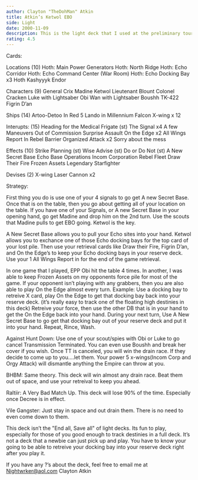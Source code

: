 ```yaml
---
author: Clayton "TheDohMan" Atkin
title: Atkin’s Ketwol EBO
side: Light
date: 2000-11-09
description: This is the light deck that I used at the preliminary tournament on the eve of the Phoenix MegaSlam.  It uses Ketwol’s docking bay exchange text to keep the nasty cards in your hand.
rating: 4.5
---
```

Cards: 

Locations (10)
Hoth: Main Power Generators
Hoth: North Ridge
Hoth: Echo Corridor
Hoth: Echo Command Center (War Room)
Hoth: Echo Docking Bay x3
Hoth
Kashyyyk
Endor

Characters (9)
General Crix Madine
Ketwol
Lieutenant Blount
Colonel Cracken
Luke with Lightsaber
Obi Wan with Lightsaber
Boushh
TK-422
Figrin D’an

Ships (14)
Artoo-Detoo In Red 5
Lando in Millennium Falcon
X-wing x 12

Interupts: (15)
Heading for the Medical Frigate (st)
The Signal x4
A few Maneuvers
Out of Commission
Surprise Assault
On the Edge x2
All Wings Report In
Rebel Barrier
Organized Attack x2
Sorry about the mess

Effects (10)
Strike Planning (st)
Wise Advise (st)
Do or Do Not (st)
A New Secret Base
Echo Base Operations
Incom Corporation
Rebel Fleet
Draw Their Fire
Frozen Assets
Legendary Starfighter

Devises (2)
X-wing Laser Cannon x2





Strategy: 

First thing you do is use one of your 4 signals to go get A new Secret Base.  Once that is on the table, then you go about getting all of your location on the table.  If you have one of your Signals, or A new Secret Base in your opening hand, go get Madine and drop him on the 2nd turn.  Use the scouts that Madine pulls to get EBO going.  Ketwol is the key.

A New Secret Base allows you to pull your Echo sites into your hand.  Ketwol allows you to exchance one of those Echo docking bays for the top card of your lost pile.	Then use your retrieval cards like Draw their Fire, Figrin D’an, and On the Edge’s to keep your Echo docking bays in your reserve deck.  Use your 1 All Wings Report in for the end of the game retrieval.

In one game that I played, EPP Obi hit the table 4 times.  In another, I was able to keep Frozen Assets on my opponents force pile for most of the game.  If your opponent isn’t playing with any grabbers, then you are also able to play On the Edge almost every turn.	Example:  Use a docking bay to retreive X card, play On the Edge to get that docking bay back into your reserve deck. (it’s really easy to track one of the floating high destinies in this deck) Retreive your force, then use the other DB that is in your hand to get the On the Edge back into your hand. During your next turn, Use A New Secret Base to go get that docking bay out of your reserve deck and put it into your hand.	Repeat, Rince, Wash.

Against Hunt Down:  Use one of your scout/spies with Obi or Luke to go cancel Transmission Terminated.	You can even use Boushh and break her cover if you wish.  Once TT is canceled, you will win the drain race.  If they decide to come up to you....let them.  Your power 5 x-wings(Incom Corp and Orgy Attack) will dismantle anything the Empire can throw at you.

BHBM:  Same theory.  This deck will win almost any drain race.	Beat them out of space, and use your retreival to keep you ahead.

Raltiir:  A Very Bad Match Up.	This deck will lose 90% of the time.  Especially once Decree is in effect.

Vile Gangster:	Just stay in space and out drain them.	There is no need to even come down to them.

This deck isn’t the "End all, Save all" of light decks.	Its fun to play, especially for those of you good enough to track destinies in a full deck.  It’s not a deck that a newbie can just pick up and play.  You have to know your going to be able to retreive your docking bay into your reserve deck right after you play it.

If you have any ?’s about the deck, feel free to email me at Nightwrker@aol.com
Clayton Atkin 